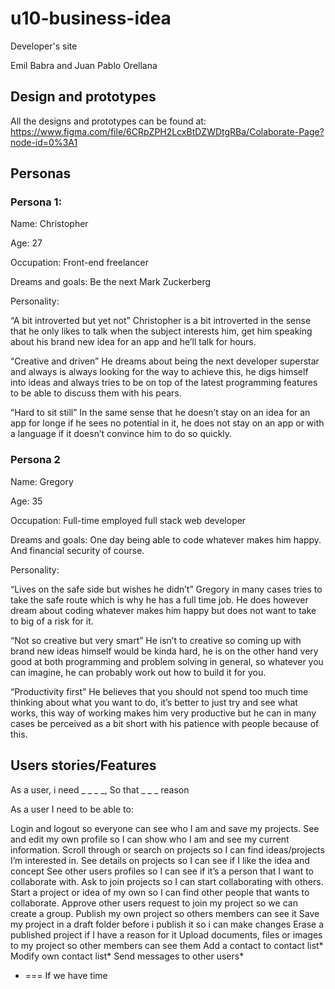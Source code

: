 # u10-business-idea

Developer's site

Emil Babra and Juan Pablo Orellana

## Design and prototypes

All the designs and prototypes can be found at: 
https://www.figma.com/file/6CRpZPH2LcxBtDZWDtgRBa/Colaborate-Page?node-id=0%3A1


## Personas 

### Persona 1:

Name: Christopher

Age: 27

Occupation: Front-end freelancer

Dreams and goals: Be the next Mark Zuckerberg

Personality: 

“A bit introverted but yet not”
Christopher is a bit introverted in the sense that he only likes to talk when the subject interests him, get him speaking about his brand new idea for an app and he’ll talk for hours.

“Creative and driven”
He dreams about being the next developer superstar and always is always looking for the way to achieve this, he digs himself into ideas and always tries to be on top of the latest programming features to be able to discuss them with his pears.

“Hard to sit still”
In the same sense that he doesn’t stay on an idea for an app for longe if he sees no potential in it, he does not stay on an app or with a language if it doesn’t convince him to do so quickly.








### Persona 2

Name: Gregory

Age: 35

Occupation: Full-time employed full stack web developer

Dreams and goals: One day being able to code whatever makes him happy. And financial security of course.

Personality:
	
“Lives on the safe side but wishes he didn’t”
Gregory in many cases tries to take the safe route which is why he has a full time job. 	He does however dream about coding whatever makes him happy but does not want 	to take to big of a risk for it.

“Not so creative but very smart”
He isn’t to creative so coming up with brand new ideas himself would be kinda hard, 	he is on the other hand very good at both programming and problem solving in
general, so whatever you can imagine, he can probably work out how to build it for you.

“Productivity first”
He believes that you should not spend too much time thinking about what you want to do, it’s better to just try and see what works, this way of working makes him very productive but he can in many cases be perceived as  a bit short with his patience with people because of this.


## Users stories/Features 

As a user, i need _ _ _ _, So that _ _ _ reason

As a user I need to be able to:

Login and logout so everyone can see who I am and save my projects.
See and edit my own profile so I can show who I am and see my current information.
Scroll through or search on projects so I can find ideas/projects I’m interested in.
See details on projects so I can see if I like the idea and concept
See other users profiles so I can see if it’s a person that I want to collaborate with.
Ask to join projects so I can start collaborating with others.
Start a project or idea of my own so I can find other people that wants to collaborate.
Approve other users request to join my project so we can create a group.
Publish my own project so others members can see it
Save my project in a draft folder before i publish it so i can make changes
Erase a published project if I have a reason for it 
Upload documents, files or images to my project so other members can see them
Add a contact to contact list* 
Modify own contact list*
Send messages to other users*


* === If we have time
